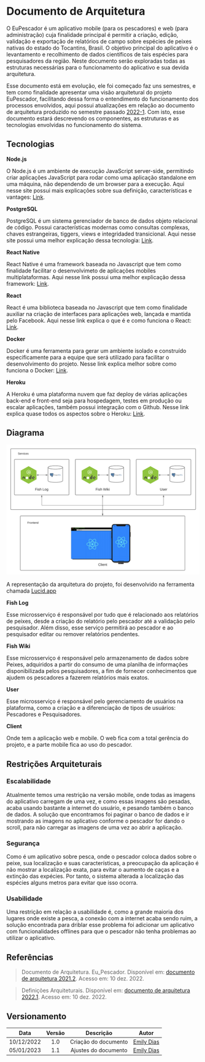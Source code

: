 # Documento de Arquitetura

O EuPescador é um aplicativo mobile (para os pescadores) e web (para administração) cuja finalidade principal é permitir a criação, edição, validação e exportação de relatórios de campo sobre espécies de peixes nativas do estado do Tocantins, Brasil. O objetivo principal do aplicativo é o levantamento e recolhimento de dados científicos de tais espécies para pesquisadores da região. Neste documento serão exploradas todas as estruturas necessárias para o funcionamento do aplicativo e sua devida arquitetura.

Esse documento está em evolução, ele foi começado faz uns semestres, e tem como finalidade apresentar uma visão arquitetural do projeto EuPescador, facilitando dessa forma o entendimento do funcionamento dos processos envolvidos, aqui possui atualizações em relação ao documento de arquitetura produzido no semestre passado [2022-1](https://fga-eps-mds.github.io/2022-1-EuPescador-Doc/docs/produto/documento-arquitetura/). Com isto, esse documento estará descrevendo os componentes, as estruturas e as tecnologias envolvidas no funcionamento do sistema.

## Tecnologias

**Node.js**

O Node.js é um ambiente de execução JavaScript server-side, permitindo criar aplicações JavaScript para rodar como uma aplicação standalone em uma máquina, não dependendo de um browser para a execução. Aqui nesse site possui mais explicações sobre sua definição, características e vantages: [Link](https://www.alura.com.br/artigos/node-js-definicao-caracteristicas-vantagens-usos).

**PostgreSQL**

PostgreSQL é um sistema gerenciador de banco de dados objeto relacional de código. Possui características modernas como consultas complexas, chaves estrangeiras, tiggers, views e integridaded transicional. Aqui nesse site possui uma melhor explicação dessa tecnologia: [Link](https://4linux.com.br/o-que-e-postgresql/#:~:text=O%20PostgreSQL%20%C3%A9%20um%20descendente,%2C%20views%2C%20triggers%2C%20etc.).

**React Native**

React Native é uma framework baseada no Javascript que tem como finalidade facilitar o desenvolvimeto de aplicações mobiles multiplataformas. Aqui nesse link possui uma melhor explicação dessa framework: [Link](https://www.alura.com.br/artigos/react-native).

**React**

React é uma biblioteca baseada no Javascript que tem como finalidade auxiliar na criação de interfaces para aplicações web, lançada e mantida pelo Facebook. Aqui nesse link explica o que é e como funciona o React: [Link](https://www.hostinger.com.br/tutoriais/o-que-e-react-javascript#:~:text=O%20React%20%C3%A9%20uma%20biblioteca,Model%2DView%2DController).

**Docker**

Docker é uma ferramenta para gerar um ambiente isolado e construído especificamente para a equipe que será utilizado para facilitar o desenvolvimento do projeto. Nesse link explica melhor sobre como funciona o Docker: [Link](https://www.alura.com.br/artigos/comecando-com-docker).

**Heroku**

A Heroku é uma plataforma nuvem que faz deploy de várias aplicações back-end e front-end seja para hospedagem, testes em produção ou escalar aplicações, também possui integração com o Github. Nesse link explica quase todos os aspectos sobre o Heroku: [Link](https://blog.back4app.com/pt/o-que-e-o-heroku/).

## Diagrama

[![Arquitetura][2]][1]

[1]: ../assets/produto/Arquitetura.png 'Clique para ampliar'
[2]: ../assets/produto/Arquitetura.png

A representação da arquitetura do projeto, foi desenvolvido na ferramenta chamada [Lucid.app](https://lucid.app/users/login#/login)

**Fish Log**

Esse microsserviço é responsável por tudo que é relacionado aos relatórios de peixes, desde a criação do relatório pelo pescador até a validação pelo pesquisador. Além disso, esse serviço permitirá ao pescador e ao pesquisador editar ou remover relatórios pendentes.

**Fish Wiki**

Esse microsserviço é responsável pelo armazenamento de dados sobre Peixes, adquiridos a partir do consumo de uma planilha de informações disponibilizada pelos pesquisadores, a fim de fornecer conhecimentos que ajudem os pescadores a fazerem relatórios mais exatos.

**User**

Esse microsserviço é responsável pelo gerenciamento de usuários na plataforma, como a criação e a diferenciação de tipos de usuários: Pescadores e Pesquisadores.

**Client**

Onde tem a aplicação web e mobile. O web fica com a total gerência do projeto, e a parte mobile fica ao uso do pescador.

## Restrições Arquiteturais

### Escalabilidade
Atualmente temos uma restrição na versão mobile, onde todas as imagens do aplicativo carregam de uma vez, e como essas imagens são pesadas, acaba usando bastante a internet do usuário, e pesando também o banco de dados. A solução que encontramos foi paginar o banco de dados e ir mostrando as imagens no aplicativo conforme o pescador for dando o scroll, para não carregar as imagens de uma vez ao abrir a aplicação.

### Segurança
Como é um aplicativo sobre pesca, onde o pescador coloca dados sobre o peixe, sua localização e suas características, a preocupação da aplicação é não mostrar a localização exata, para evitar o aumento de caças e a extinção das expécies. Por tanto, o sistema alterada a localização das espécies alguns metros para evitar que isso ocorra.

### Usabilidade
Uma restrição em relação a usabilidade é, como a grande maioria dos lugares onde existe a pesca, a conexão com a internet acaba sendo ruim, a solução encontrada para driblar esse problema foi adicionar um aplicativo com funcionalidades offlines para que o pescador não tenha problemas ao utilizar o aplicativo.

## Referências

> Documento de Arquitetura. Eu_Pescador. Disponível em: [documento de arquitetura 2021.2](https://fga-eps-mds.github.io/2021-2-Eu_Pescador-Doc/#/Product/ArchitectureDocument). Acesso em: 10 dez. 2022.

> Definições Arquiteturais. Disponível em: [documento de arquitetura 2022.1](https://fga-eps-mds.github.io/2022-1-EuPescador-Doc/docs/produto/documento-arquitetura/). Acesso em: 10 dez. 2022.

## Versionamento

|    Data    | Versão |      Descrição       |                   Autor                   |
| :--------: | :----: | :------------------: | :---------------------------------------: |
| 10/12/2022 |  1.0   | Criação do documento | [Emily Dias](https://github.com/emysdias) |
| 05/01/2023 |  1.1   | Ajustes do documento | [Emily Dias](https://github.com/emysdias) |
